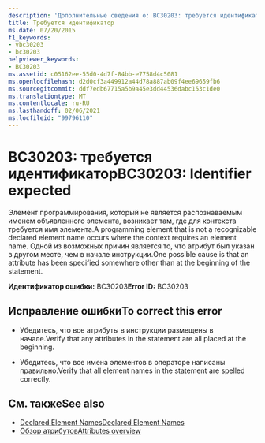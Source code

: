 ```yaml
---
description: 'Дополнительные сведения о: BC30203: требуется идентификатор'
title: Требуется идентификатор
ms.date: 07/20/2015
f1_keywords:
- vbc30203
- bc30203
helpviewer_keywords:
- BC30203
ms.assetid: c05162ee-55d0-4d7f-84bb-e7758d4c5081
ms.openlocfilehash: d2d0cf3a449912a44d78a887ab09f4ee69659fb6
ms.sourcegitcommit: ddf7edb67715a5b9a45e3dd44536dabc153c1de0
ms.translationtype: MT
ms.contentlocale: ru-RU
ms.lasthandoff: 02/06/2021
ms.locfileid: "99796110"
---
```

# <a name="bc30203-identifier-expected"></a><span data-ttu-id="9b4d1-103">BC30203: требуется идентификатор</span><span class="sxs-lookup"><span data-stu-id="9b4d1-103">BC30203: Identifier expected</span></span>

<span data-ttu-id="9b4d1-104">Элемент программирования, который не является распознаваемым именем объявленного элемента, возникает там, где для контекста требуется имя элемента.</span><span class="sxs-lookup"><span data-stu-id="9b4d1-104">A programming element that is not a recognizable declared element name occurs where the context requires an element name.</span></span> <span data-ttu-id="9b4d1-105">Одной из возможных причин является то, что атрибут был указан в другом месте, чем в начале инструкции.</span><span class="sxs-lookup"><span data-stu-id="9b4d1-105">One possible cause is that an attribute has been specified somewhere other than at the beginning of the statement.</span></span>

 <span data-ttu-id="9b4d1-106">**Идентификатор ошибки:** BC30203</span><span class="sxs-lookup"><span data-stu-id="9b4d1-106">**Error ID:** BC30203</span></span>

## <a name="to-correct-this-error"></a><span data-ttu-id="9b4d1-107">Исправление ошибки</span><span class="sxs-lookup"><span data-stu-id="9b4d1-107">To correct this error</span></span>

- <span data-ttu-id="9b4d1-108">Убедитесь, что все атрибуты в инструкции размещены в начале.</span><span class="sxs-lookup"><span data-stu-id="9b4d1-108">Verify that any attributes in the statement are all placed at the beginning.</span></span>

- <span data-ttu-id="9b4d1-109">Убедитесь, что все имена элементов в операторе написаны правильно.</span><span class="sxs-lookup"><span data-stu-id="9b4d1-109">Verify that all element names in the statement are spelled correctly.</span></span>

## <a name="see-also"></a><span data-ttu-id="9b4d1-110">См. также</span><span class="sxs-lookup"><span data-stu-id="9b4d1-110">See also</span></span>

- [<span data-ttu-id="9b4d1-111">Declared Element Names</span><span class="sxs-lookup"><span data-stu-id="9b4d1-111">Declared Element Names</span></span>](../../programming-guide/language-features/declared-elements/declared-element-names.md)
- [<span data-ttu-id="9b4d1-112">Обзор атрибутов</span><span class="sxs-lookup"><span data-stu-id="9b4d1-112">Attributes overview</span></span>](../../programming-guide/concepts/attributes/index.md)
